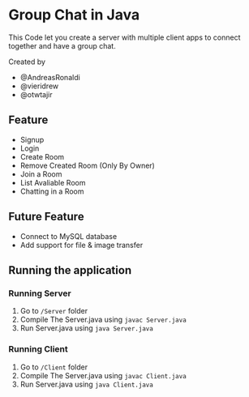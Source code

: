 # Group Chat in Java

This Code let you create a server with multiple client apps to connect together and have a group chat.

Created by

- @AndreasRonaldi
- @vieridrew
- @otwtajir

## Feature

- Signup
- Login
- Create Room
- Remove Created Room (Only By Owner)
- Join a Room
- List Avaliable Room
- Chatting in a Room

## Future Feature

- Connect to MySQL database
- Add support for file & image transfer

## Running the application

### Running Server

1. Go to `/Server` folder
2. Compile The Server.java using `javac Server.java`
3. Run Server.java using `java Server.java`

### Running Client

1. Go to `/Client` folder
2. Compile The Server.java using `javac Client.java`
3. Run Server.java using `java Client.java`
